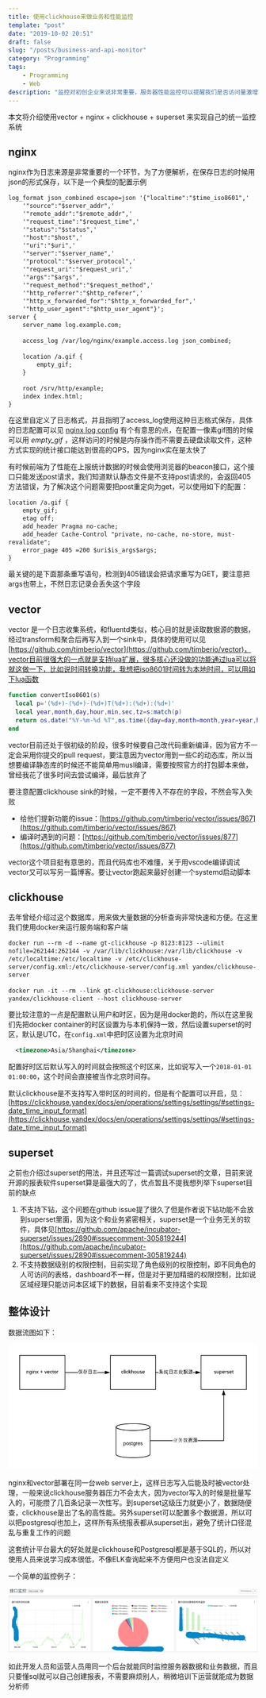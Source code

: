 ```yaml
---
title: 使用clickhouse来做业务和性能监控
template: "post"
date: "2019-10-02 20:51"
draft: false
slug: "/posts/business-and-api-monitor"
category: "Programming"
tags:
    - Programming
    - Web
description: "监控对初创企业来说非常重要，服务器性能监控可以提醒我们是否访问量激增，接口性能是否够用，业务监控可以告诉我们某个业务、活动是否得到了预期的效果，一般来说服务器监控属于Devops的事，业务监控属于BI的事，但是对初创企业来说二者都是研发部门要做的事"
---
```


本文将介绍使用vector + nginx + clickhouse + superset 来实现自己的统一监控系统

## nginx

nginx作为日志来源是非常重要的一个环节，为了方便解析，在保存日志的时候用json的形式保存，以下是一个典型的配置示例

```nginx
log_format json_combined escape=json '{"localtime":"$time_iso8601",'
	'"source":"$server_addr",'
	'"remote_addr":"$remote_addr",'
	'"request_time":"$request_time",'
	'"status":"$status",'
	'"host":"$host",'
	'"uri":"$uri",'
	'"server":"$server_name",'
	'"protocol":"$server_protocol",'
	'"request_uri":"$request_uri",'
	'"args":"$args",'
	'"request_method":"$request_method",'
	'"http_referrer":"$http_referer",'
	'"http_x_forwarded_for":"$http_x_forwarded_for",'
	'"http_user_agent":"$http_user_agent"}';
server {
	server_name log.example.com;

	access_log /var/log/nginx/example.access.log json_combined;

	location /a.gif {
		empty_gif;
	}

	root /srv/http/example;
	index index.html;
}
```

在这里自定义了日志格式，并且指明了access_log使用这种日志格式保存，具体的日志配置可以见 
[nginx log config][1]
有个有意思的点，在配置一像素gif图的时候可以用 <em>empty_gif</em> ，这样访问的时候是内存操作而不需要去硬盘读取文件，这种方式实现的统计接口能达到很高的QPS，因为nginx实在是太快了

有时候前端为了性能在上报统计数据的时候会使用浏览器的beacon接口，这个接口只能发送post请求，我们知道默认静态文件是不支持post请求的，会返回405方法错误，为了解决这个问题需要把post重定向为get，可以使用如下的配置：

```nginx
location /a.gif {
	empty_gif;
	etag off;
	add_header Pragma no-cache;
	add_header Cache-Control "private, no-cache, no-store, must-revalidate";
	error_page 405 =200 $uri$is_args$args;
}
```

最关键的是下面那条重写语句，检测到405错误会把请求重写为GET，要注意把args也带上，不然日志记录会丢失这个字段

[1]: http://nginx.org/en/docs/http/ngx_http_log_module.html#example

## vector

vector 是一个日志收集系统，和fluentd类似，核心目的就是读取数据源的数据，经过transform和聚合后再写入到一个sink中，具体的使用可以见[https://github.com/timberio/vector](https://github.com/timberio/vector)，vector目前很强大的一点就是支持lua扩展，很多核心还没做的功能通过lua可以将就这做一下，比如说时间转换功能，我想把iso8601时间转为本地时间，可以用如下lua函数

```lua
function convertIso8601(s)
  local p='(%d+)-(%d+)-(%d+)T(%d+):(%d+):(%d+)'
  local year,month,day,hour,min,sec,tz=s:match(p)
  return os.date("%Y-%m-%d %T",os.time({day=day,month=month,year=year,hour=hour,min=min,sec=sec}))
end
```

vector目前还处于很初级的阶段，很多时候要自己改代码重新编译，因为官方不一定会采用你提交的pull request，要注意因为vector用到一些C的动态库，所以当想要编译静态库的时候还不能简单用musl编译，需要按照官方的打包脚本来做，曾经我花了很多时间去尝试编译，最后放弃了

要注意配置clickhouse sink的时候，一定不要传入不存在的字段，不然会写入失败

* 给他们提新功能的issue：[https://github.com/timberio/vector/issues/867](https://github.com/timberio/vector/issues/867)
* 编译时遇到的问题：[https://github.com/timberio/vector/issues/877](https://github.com/timberio/vector/issues/877)

vector这个项目挺有意思的，而且代码库也不难懂，关于用vscode编译调试vector又可以写另一篇博客。要让vector跑起来最好创建一个systemd启动脚本

## clickhouse

去年曾经介绍过这个数据库，用来做大量数据的分析查询非常快速和方便。在这里我们使用docker来运行服务端和客户端

```shell
docker run --rm -d --name gt-clickhouse -p 8123:8123 --ulimit nofile=262144:262144 -v /var/lib/clickhouse:/var/lib/clickhouse -v /etc/localtime:/etc/localtime -v /etc/clickhouse-server/config.xml:/etc/clickhouse-server/config.xml yandex/clickhouse-server

docker run -it --rm --link gt-clickhouse:clickhouse-server yandex/clickhouse-client --host clickhouse-server
```

要比较注意的一点是配置默认用户和时区，因为是用docker跑的，所以在这里我们先把docker container的时区设置为与本机保持一致，然后设置superset的时区，默认是UTC，在`config.xml`中把时区设置为北京时间

```xml
  <timezone>Asia/Shanghai</timezone>
```

配置好时区后默认写入的时间就会按照这个时区来，比如说写入一个`2018-01-01 01:00:00`，这个时间会直接被当作北京时间存。

默认clickhouse是不支持写入带时区的时间的，但是有个配置可以开启，见：[https://clickhouse.yandex/docs/en/operations/settings/settings/#settings-date_time_input_format](https://clickhouse.yandex/docs/en/operations/settings/settings/#settings-date_time_input_format)

## superset

之前也介绍过superset的用法，并且还写过一篇调试superset的文章，目前来说开源的报表软件superset算是最强大的了，优点暂且不提我想列举下superset目前的缺点

1. 不支持下钻，这个问题在github issue提了很久了但是作者说下钻功能不会放到superset里面，因为这个和业务紧密相关，superset是一个业务无关的软件，具体见[https://github.com/apache/incubator-superset/issues/2890#issuecomment-305819244](https://github.com/apache/incubator-superset/issues/2890#issuecomment-305819244)
2. 不支持数据级别的权限控制，目前实现了角色级别的权限控制，即不同角色的人可访问的表格，dashboard不一样，但是对于更加精细的权限控制，比如说区域经理只能访问本区域下的数据，目前看来不支持这个实现

## 整体设计

数据流图如下：

![dataflow chart](./chart1.png)

nginx和vector部署在同一台web server上，这样日志写入后能及时被vector处理，一般来说clickhouse服务器压力不会太大，因为vector写入的时候是批量写入的，可能攒了几百条记录一次性写。到superset这级压力就更小了，数据随便查，clickhouse是出了名的高性能。另外superset可以配置多个数据源，所以可以把postgresql也加上，这样所有系统报表都从superset出，避免了统计口径混乱与重复工作的问题

这套统计平台最大的好处就是clickhouse和Postgresql都是基于SQL的，所以对使用人员来说学习成本很低，不像ELK查询起来不方便用户也没法自定义

一个简单的监控例子：

![superset demo](./superset-demo1.png)

如此开发人员和运营人员用同一个后台就能同时监控服务器数据和业务数据，而且只要懂sql就可以自己创建报表，不需要麻烦别人，稍微培训下运营就能成为数据分析师
